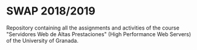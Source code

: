 # SWAP 2018/2019

Repository containing all the assignments and activities of the course "Servidores Web de Altas Prestaciones" (High Performance Web Servers) of the University of Granada.
